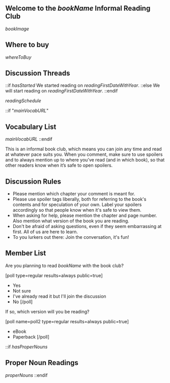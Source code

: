 <!-- 
$bookName$ (Informal Reading Club)

^^^^^^^^^^^^^^^ Use this for the thread title!
-->

## Welcome to the $bookName$ Informal Reading Club
$bookImage$

 ## Where to buy 
$whereToBuy$ 

## Discussion Threads
::if $hasStarted$
We started reading on $readingFirstDateWithYear$.
::else
We will start reading on $readingFirstDateWithYear$.
::endif

$readingSchedule$

::if "$mainVocabURL$"
## Vocabulary List

$mainVocabURL$
::endif

This is an informal book club, which means you can join any time and read at whatever pace suits you. When you comment, make sure to use spoilers and to always mention up to where you’ve read (and in which book), so that other readers know when it’s safe to open spoilers.

## Discussion Rules
* Please mention which chapter your comment is meant for.
* Please use spoiler tags liberally, both for referring to the book's contents and for speculation of your own.  Label your spoilers accordingly so that people know when it's safe to view them.
* When asking for help, please mention the chapter and page number. Also mention what version of the book you are reading.
* Don't be afraid of asking questions, even if they seem embarrassing at first. All of us are here to learn.
* To you lurkers out there: Join the conversation, it's fun!

## Member List

Are you planning to read $bookName$ with the book club?

[poll type=regular results=always public=true]
* Yes
* Not sure
* I've already read it but I'll join the discussion
* No
[/poll]

If so, which version will you be reading?

[poll name=poll2 type=regular results=always public=true]
* eBook
* Paperback
[/poll]

::if $hasProperNouns$
## Proper Noun Readings
$properNouns$
::endif
